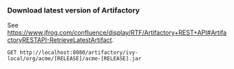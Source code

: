 ### Download latest version of Artifactory
See https://www.jfrog.com/confluence/display/RTF/Artifactory+REST+API#ArtifactoryRESTAPI-RetrieveLatestArtifact.
```
GET http://localhost:8080/artifactory/ivy-local/org/acme/[RELEASE]/acme-[RELEASE].jar
```